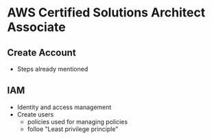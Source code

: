 # AWS Certified Solutions Architect Associate

## Create Account
 - Steps already mentioned
 
## IAM
 - Identity and access management
 - Create users
   - policies used for managing policies
   - folloe "Least privilege principle"

   

